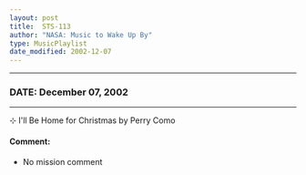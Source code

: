 ```yaml
---
layout: post
title:  STS-113
author: "NASA: Music to Wake Up By"
type: MusicPlaylist
date_modified: 2002-12-07
---
```


----
### DATE: December 07, 2002
----
⊹ I'll Be Home for Christmas by Perry Como

#### Comment:
* No mission comment
